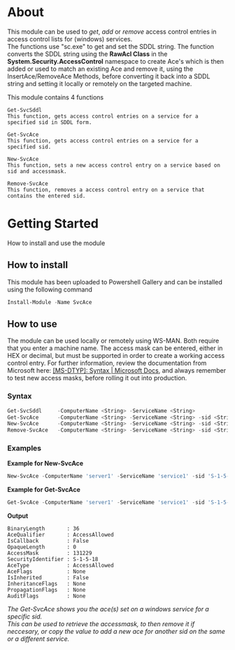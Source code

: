 # About
This module can be used to *get*, *add* or *remove* access control entries in access control lists for (windows) services.<br>
The functions use "sc.exe" to get and set the SDDL string. The function converts the SDDL string using the **RawAcl Class** in the **System.Security.AccessControl** namespace to create Ace's which is then added or used to match an existing Ace and remove it, using the InsertAce/RemoveAce Methods, before converting it back into a SDDL string and setting it locally or remotely on the targeted machine.
<br>

This module contains 4 functions<br>
```
Get-SvcSddl
This function, gets access control entries on a service for a specified sid in SDDL form.
```

```
Get-SvcAce
This function, gets access control entries on a service for a specified sid.
```

```
New-SvcAce
This function, sets a new access control entry on a service based on sid and accessmask.
```

```
Remove-SvcAce
This function, removes a access control entry on a service that contains the entered sid.
```

# Getting Started
How to install and use the module<br>

## How to install
This module has been uploaded to Powershell Gallery and can be installed using the following command
```powershell
Install-Module -Name SvcAce
```

## How to use
The module can be used locally or remotely using WS-MAN. Both require that you enter a machine name.
The access mask can be entered, either in HEX or decimal, but must be supported in order to create a working access control entry.
For further information, review the documentation from Microsoft here: [[MS-DTYP]: Syntax | Microsoft Docs](https://learn.microsoft.com/en-us/openspecs/windows_protocols/ms-dtyp/f4296d69-1c0f-491f-9587-a960b292d070), and always remember to test new access masks, before rolling it out into production.

### Syntax
```powershell
Get-SvcSddl     -ComputerName <String> -ServiceName <String>
Get-SvcAce      -ComputerName <String> -ServiceName <String> -sid <String>
New-SvcAce      -ComputerName <String> -ServiceName <String> -sid <String> -accessMask <Int>
Remove-SvcAce   -ComputerName <String> -ServiceName <String> -sid <String> -accessMask <Int>
```

### Examples
**Example for New-SvcAce**
```powershell
New-SvcAce -ComputerName 'server1' -ServiceName 'service1' -sid 'S-1-5-18' -accessMask 0x2009D
```

**Example for Get-SvcAce**
```powershell
Get-SvcAce -ComputerName 'server1' -ServiceName 'service1' -sid 'S-1-5-18'
```

**Output**

```console
BinaryLength       : 36
AceQualifier       : AccessAllowed
IsCallback         : False
OpaqueLength       : 0
AccessMask         : 131229
SecurityIdentifier : S-1-5-18
AceType            : AccessAllowed
AceFlags           : None
IsInherited        : False
InheritanceFlags   : None
PropagationFlags   : None
AuditFlags         : None
```
*The Get-SvcAce shows you the ace(s) set on a windows service for a specific sid.*<br>
*This can be used to retrieve the accessmask, to then remove it if neccesary, or copy the value to add a new ace for another sid on the same or a different service.*

